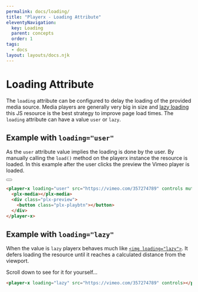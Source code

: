 ```yaml
---
permalink: docs/loading/
title: "Playerx - Loading Attribute"
eleventyNavigation:
  key: Loading
  parent: concepts
  order: 1
tags:
  - docs
layout: layouts/docs.njk
---
```


# Loading Attribute

The `loading` attribute can be configured to delay the loading of the provided media source. Media players are generally very big in size and <a href="https://developer.mozilla.org/en-US/docs/Web/Performance/Lazy_loading" target="_blank">lazy loading</a> this JS resource is the best strategy to improve page load times. The `loading` attribute can have a value `user` or `lazy`.

## Example with `loading="user"`

As the `user` attribute value implies the loading is done by the user. By manually calling the `load()` method on the playerx instance the resource is loaded. In this example after the user clicks the preview the Vimeo player is loaded.

<div class="md:w-4/5 relative bg-black">
  <player-x loading="user" src="https://vimeo.com/357274789" controls muted autoplay playsinline>
    <plx-media></plx-media>
    <div class="plx-preview bg-yellow-300 w-full h-full absolute">
      <button class="plx-playbtn hover:bg-green-500"></button>
    </div>
  </player-x>
</div>

```html
<player-x loading="user" src="https://vimeo.com/357274789" controls muted autoplay playsinline>
  <plx-media></plx-media>
  <div class="plx-preview">
    <button class="plx-playbtn"></button>
  </div>
</player-x>
```

## Example with `loading="lazy"`

When the value is `lazy` playerx behaves much like <a href="https://developer.mozilla.org/en-US/docs/Web/HTML/Element/img#attr-loading" target="_blank">`<img loading="lazy">`</a>. It defers loading the resource until it reaches a calculated distance from the viewport.

Scroll down to see for it for yourself...

<div class="h-64"></div>

<div class="md:w-4/5 relative">
  <player-x loading="lazy" src="https://vimeo.com/357274789" controls></player-x>
</div>

```html
<player-x loading="lazy" src="https://vimeo.com/357274789" controls></player-x>
```

